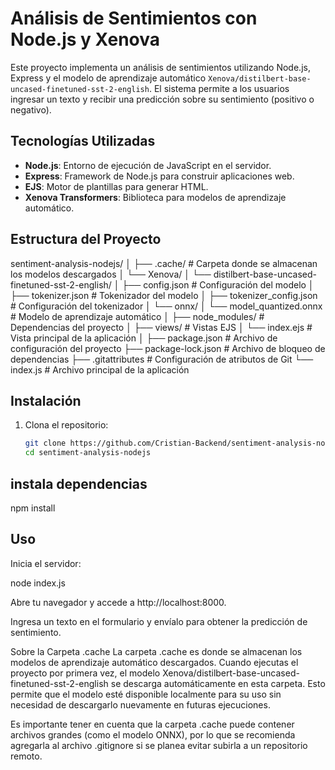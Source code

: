 # Análisis de Sentimientos con Node.js y Xenova

Este proyecto implementa un análisis de sentimientos utilizando Node.js, Express y el modelo de aprendizaje automático `Xenova/distilbert-base-uncased-finetuned-sst-2-english`. El sistema permite a los usuarios ingresar un texto y recibir una predicción sobre su sentimiento (positivo o negativo).

## Tecnologías Utilizadas

- **Node.js**: Entorno de ejecución de JavaScript en el servidor.
- **Express**: Framework de Node.js para construir aplicaciones web.
- **EJS**: Motor de plantillas para generar HTML.
- **Xenova Transformers**: Biblioteca para modelos de aprendizaje automático.

## Estructura del Proyecto

sentiment-analysis-nodejs/ │ ├── .cache/ # Carpeta donde se almacenan los modelos descargados │ └── Xenova/ │ └── distilbert-base-uncased-finetuned-sst-2-english/ │ ├── config.json # Configuración del modelo │ ├── tokenizer.json # Tokenizador del modelo │ ├── tokenizer_config.json # Configuración del tokenizador │ └── onnx/ │ └── model_quantized.onnx # Modelo de aprendizaje automático │ ├── node_modules/ # Dependencias del proyecto │ ├── views/ # Vistas EJS │ └── index.ejs # Vista principal de la aplicación │ ├── package.json # Archivo de configuración del proyecto ├── package-lock.json # Archivo de bloqueo de dependencias ├── .gitattributes # Configuración de atributos de Git └── index.js # Archivo principal de la aplicación



## Instalación

1. Clona el repositorio:

   ```bash
   git clone https://github.com/Cristian-Backend/sentiment-analysis-nodejs.git
   cd sentiment-analysis-nodejs

## instala dependencias
npm install



## Uso
Inicia el servidor:

node index.js


Abre tu navegador y accede a http://localhost:8000.

Ingresa un texto en el formulario y envíalo para obtener la predicción de sentimiento.

Sobre la Carpeta .cache
La carpeta .cache es donde se almacenan los modelos de aprendizaje automático descargados. Cuando ejecutas el proyecto por primera vez, el modelo Xenova/distilbert-base-uncased-finetuned-sst-2-english se descarga automáticamente en esta carpeta. Esto permite que el modelo esté disponible localmente para su uso sin necesidad de descargarlo nuevamente en futuras ejecuciones.

Es importante tener en cuenta que la carpeta .cache puede contener archivos grandes (como el modelo ONNX), por lo que se recomienda agregarla al archivo .gitignore si se planea evitar subirla a un repositorio remoto.